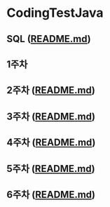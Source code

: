 # CodingTestJava

## SQL ([README.md](/SQL/README.md))

## 1주차

## 2주차 ([README.md](/2주차/README.md))

## 3주차 ([README.md](/3주차/README.md))

## 4주차 ([README.md](/4주차/README.md))

## 5주차 ([README.md](/5주차/README.md))

## 6주차 ([README.md](/6주차/README.md))
